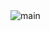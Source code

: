 <img src="https://github.com/dahyeon777/pureTimer/assets/168621121/13c93119-16e7-4044-a261-f00886008b70" alt="main">
